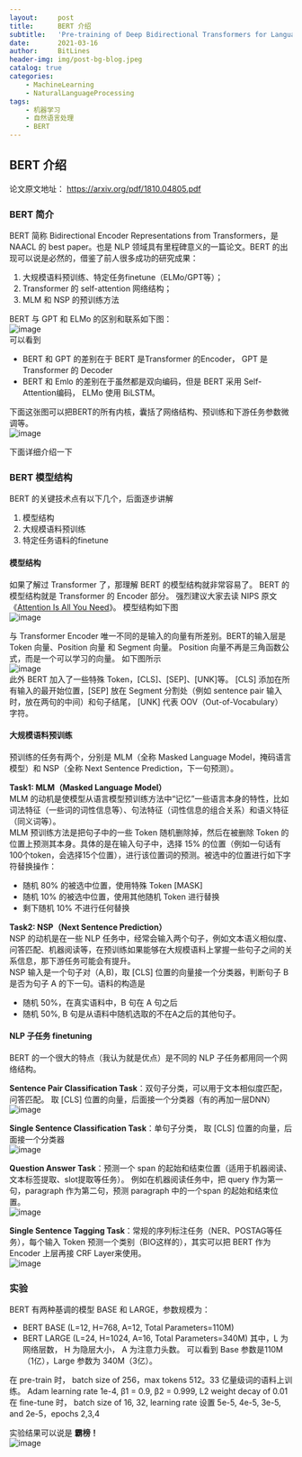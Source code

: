 ```yaml
---
layout:     post
title:      BERT 介绍
subtitle:   'Pre-training of Deep Bidirectional Transformers for Language Understanding'
date:       2021-03-16
author:     BitLines
header-img: img/post-bg-blog.jpeg
catalog: true
categories:
    - MachineLearning
    - NaturalLanguageProcessing
tags:
    - 机器学习
    - 自然语言处理
    - BERT
---
```


## BERT 介绍

论文原文地址： https://arxiv.org/pdf/1810.04805.pdf

### BERT 简介
BERT 简称 Bidirectional Encoder Representations from Transformers，是 NAACL 的 best paper。也是 NLP 领域具有里程碑意义的一篇论文。BERT 的出现可以说是必然的，借鉴了前人很多成功的研究成果：
1. 大规模语料预训练、特定任务finetune（ELMo/GPT等）； 
2. Transformer 的 self-attention 网络结构；
3. MLM 和 NSP 的预训练方法

BERT 与 GPT 和 ELMo 的区别和联系如下图：  
![image](https://user-images.githubusercontent.com/80689631/111260430-b9a9f000-865b-11eb-92c4-3b0521805d04.png)  
可以看到
- BERT 和 GPT 的差别在于 BERT 是Transformer 的Encoder， GPT 是 Transformer 的 Decoder
- BERT 和 Emlo 的差别在于虽然都是双向编码，但是 BERT 采用 Self-Attention编码， ELMo 使用 BiLSTM。

下面这张图可以把BERT的所有内核，囊括了网络结构、预训练和下游任务参数微调等。  
![image](https://user-images.githubusercontent.com/80689631/111248122-4052d300-8644-11eb-9cf2-cd7114168143.png)

下面详细介绍一下

### BERT 模型结构
BERT 的关键技术点有以下几个，后面逐步讲解
1. 模型结构
2. 大规模语料预训练
3. 特定任务语料的finetune

#### 模型结构

如果了解过 Transformer 了，那理解 BERT 的模型结构就非常容易了。 BERT 的模型结构就是 Transformer 的 Encoder 部分。 强烈建议大家去读 NIPS 原文 《[Attention Is All You Need](https://arxiv.org/pdf/1706.03762.pdf)》。 模型结构如下图  
![image](https://user-images.githubusercontent.com/80689631/111251536-67ac9e80-864a-11eb-9915-d39047787523.png)  

与 Transformer Encoder 唯一不同的是输入的向量有所差别。BERT的输入层是 Token 向量、Position 向量 和 Segment 向量。 Position 向量不再是三角函数公式，而是一个可以学习的向量。 如下图所示  
![image](https://user-images.githubusercontent.com/80689631/111251634-9591e300-864a-11eb-88be-8fb1fbab48d0.png)  
此外 BERT 加入了一些特殊 Token，[CLS]、[SEP]、[UNK]等。 [CLS] 添加在所有输入的最开始位置，[SEP] 放在 Segment 分割处（例如 sentence pair 输入时，放在两句的中间）和句子结尾， [UNK] 代表 OOV（Out-of-Vocabulary） 字符。

#### 大规模语料预训练
预训练的任务有两个，分别是 MLM（全称 Masked Language Model，掩码语言模型）和 NSP（全称 Next Sentence Prediction，下一句预测）。

**Task1: MLM（Masked Language Model）**  
MLM 的动机是使模型从语言模型预训练方法中“记忆”一些语言本身的特性，比如词法特征（一些词的词性信息等）、句法特征（词性信息的组合关系）和语义特征（同义词等）。  
MLM 预训练方法是把句子中的一些 Token 随机删除掉，然后在被删除 Token 的位置上预测其本身。具体的是在输入句子中，选择 15% 的位置（例如一句话有100个token，会选择15个位置），进行该位置词的预测。被选中的位置进行如下字符替换操作：
- 随机 80% 的被选中位置，使用特殊 Token [MASK]
- 随机 10% 的被选中位置，使用其他随机 Token 进行替换
- 剩下随机 10% 不进行任何替换

**Task2: NSP（Next Sentence Prediction）**  
NSP 的动机是在一些 NLP 任务中，经常会输入两个句子，例如文本语义相似度、问答匹配、机器阅读等，在预训练如果能够在大规模语料上掌握一些句子之间的关系信息，那下游任务可能会有提升。  
NSP 输入是一个句子对（A,B)，取 [CLS] 位置的向量接一个分类器，判断句子 B 是否为句子 A 的下一句。语料的构造是
- 随机 50%，在真实语料中，B 句在 A 句之后
- 随机 50%, B 句是从语料中随机选取的不在A之后的其他句子。

#### NLP 子任务 finetuning
BERT 的一个很大的特点（我认为就是优点）是不同的 NLP 子任务都用同一个网络结构。

**Sentence Pair Classification Task**：双句子分类，可以用于文本相似度匹配，问答匹配。 取 [CLS] 位置的向量，后面接一个分类器（有的再加一层DNN）  
![image](https://user-images.githubusercontent.com/80689631/111253300-ec4cec00-864d-11eb-9495-4e8f8ef97f45.png)  

**Single Sentence Classification Task**：单句子分类， 取 [CLS] 位置的向量，后面接一个分类器  
![image](https://user-images.githubusercontent.com/80689631/111253382-0edf0500-864e-11eb-8cec-4094604c9e5d.png)  

**Question Answer Task**：预测一个 span 的起始和结束位置（适用于机器阅读、文本标签提取、slot提取等任务）。 例如在机器阅读任务中，把 query 作为第一句，paragraph 作为第二句，预测 paragraph 中的一个span 的起始和结束位置。  
![image](https://user-images.githubusercontent.com/80689631/111253660-86149900-864e-11eb-949c-8cc0444ce97b.png)  

**Single Sentence Tagging Task**：常规的序列标注任务（NER、POSTAG等任务），每个输入 Token 预测一个类别（BIO这样的），其实可以把 BERT 作为 Encoder 上层再接 CRF Layer来使用。  
![image](https://user-images.githubusercontent.com/80689631/111259797-a0ed0a80-865a-11eb-955e-0fb9e02e2b2a.png)


### 实验

BERT 有两种基调的模型 BASE 和 LARGE，参数规模为：
- BERT BASE (L=12, H=768, A=12, Total Parameters=110M)  
- BERT LARGE (L=24, H=1024, A=16, Total Parameters=340M)
其中，L 为网络层数， H 为隐层大小， A 为注意力头数。 可以看到 Base 参数是110M（1亿），Large 参数为 340M（3亿）。

在 pre-train 时， batch size of 256，max tokens 512。33 亿量级词的语料上训练。 Adam learning rate 1e-4, β1 = 0.9, β2 = 0.999, L2 weight decay of 0.01  
在 fine-tune 时， batch size of 16, 32, learning rate 设置 5e-5, 4e-5, 3e-5, and 2e-5，epochs 2,3,4

实验结果可以说是 **霸榜！**  
![image](https://user-images.githubusercontent.com/80689631/111261191-02ae7400-865d-11eb-9010-c9bdc3b219f9.png)
